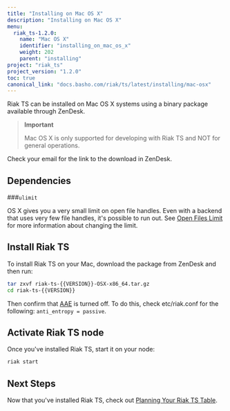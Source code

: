 ```yaml
---
title: "Installing on Mac OS X"
description: "Installing on Mac OS X"
menu:
  riak_ts-1.2.0:
    name: "Mac OS X"
    identifier: "installing_on_mac_os_x"
    weight: 202
    parent: "installing"
project: "riak_ts"
project_version: "1.2.0"
toc: true
canonical_link: "docs.basho.com/riak/ts/latest/installing/mac-osx"
---
```


[concept aae]: /riak/kv/2.1.3/learn/concepts/active-anti-entropy
[perf open files]: /riak/kv/2.1.3/using/performance/open-files-limit
[planning]: ../using/planning

Riak TS can be installed on Mac OS X systems using a binary
package available through ZenDesk.

>**Important**
>
>Mac OS X is only supported for developing with Riak TS and NOT for general operations.

Check your email for the link to the download in ZenDesk.

## Dependencies

###`ulimit`

OS X gives you a very small limit on open file handles. Even with a
backend that uses very few file handles, it's possible to run out. See
[Open Files Limit][perf open files] for more information about changing the limit.


## Install Riak TS

To install Riak TS on your Mac, download the package from ZenDesk and then run:

```bash
tar zxvf riak-ts-{{VERSION}}-OSX-x86_64.tar.gz
cd riak-ts-{{VERSION}}
```

Then confirm that [AAE][concept aae] is turned off. To do this, check etc/riak.conf for the following: `anti_entropy = passive`.


## Activate Riak TS node

Once you've installed Riak TS, start it on your node:

```bash
riak start
```


## Next Steps

Now that you've installed Riak TS, check out [Planning Your Riak TS Table][planning].
